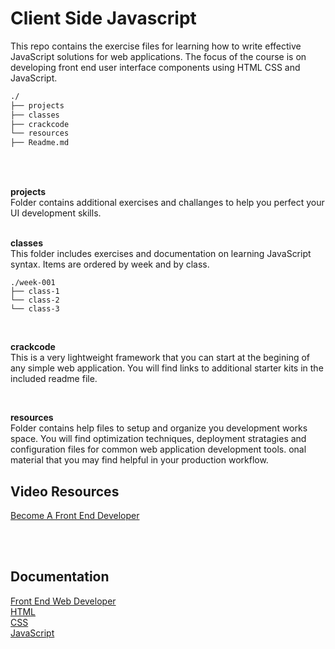 # Client Side Javascript  
This repo contains the exercise files for learning how to write effective JavaScript solutions for web applications. The focus of the course is on developing front end user interface components using HTML CSS and JavaScript.
 
```bash
./
├── projects
├── classes
├── crackcode
└── resources
├── Readme.md
```
<br/>
<br/>  

__projects__  
Folder contains additional exercises and challanges to help you perfect your UI development skills. 
<br/>
<br/>  

__classes__   
This folder includes exercises and documentation on learning JavaScript syntax. Items are ordered by week and by class.  
```bsh
./week-001
├── class-1
└── class-2
└── class-3
```  
 
<br/>  

__crackcode__  
This is a very lightweight framework that you can start at the begining of any simple web application. You will find links to additional starter kits in the included readme file.  

<br/>  

__resources__  
Folder contains help files to setup and organize you development works space. You will find optimization techniques, deployment stratagies and configuration files for common web application development tools.  onal material that you may find helpful in your production workflow.  

## Video Resources  
[Become A Front End Developer](https://www.linkedin.com/learning/paths/become-a-front-end-web-developer?u=2109516)

<br/>
<br/>

## Documentation
[Front End Web Developer](https://developer.mozilla.org/en-US/docs/Learn/Front-end_web_developer)  
[HTML](https://developer.mozilla.org/en-US/docs/Web/HTML)  
[CSS](https://developer.mozilla.org/en-US/docs/Web/CSS)  
[JavaScript](https://developer.mozilla.org/en-US/docs/Web/JavaScript)
